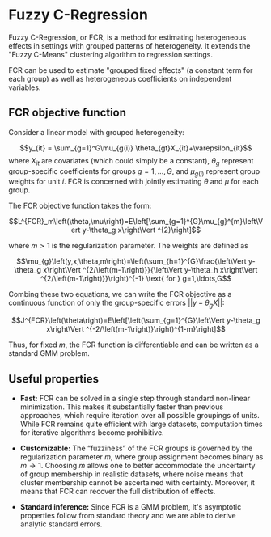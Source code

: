 # Fuzzy C-Regression

Fuzzy C-Regression, or FCR, is a method for estimating heterogeneous effects in settings with grouped patterns of heterogeneity. It extends the "Fuzzy C-Means" clustering algorithm to regression settings.

FCR can be used to estimate "grouped fixed effects" (a constant term for each group) as well as heterogeneous coefficients on independent variables. 

## FCR objective function
Consider a linear model with grouped heterogeneity:

$$y_{it} = \sum_{g=1}^G\mu_{g(i)} \theta_{gt}X_{it}+\varepsilon_{it}$$
where $X_{it}$ are covariates (which could simply be a constant), $\theta_{g}$ represent group-specific coefficients for groups $g=1,\ldots,G$, and $\mu_{g(i)}$ represent group weights for unit $i$. FCR is concerned with jointly estimating $\theta$ and $\mu$ for each group.

The FCR objective function takes the form:

$$L^{FCR}_m\left(\theta,\mu\right)=E\left[\sum_{g=1}^{G}\mu_{g}^{m}\left\Vert y-\theta_g x\right\Vert ^{2}\right]$$

where $m > 1$ is the regularization parameter. The weights are defined as

$$\mu_{g}\left(y,x;\theta,m\right)=\left(\sum_{h=1}^{G}\frac{\left\Vert y-\theta_g x\right\Vert ^{2/\left(m-1\right)}}{\left\Vert y-\theta_h x\right\Vert ^{2/\left(m-1\right)}}\right)^{-1} \text{ for } g=1,\ldots,G$$


Combing these two equations, we can write the FCR objective as a continuous function of only the group-specific errors $||y-\theta_gX||$:

$$J^{FCR}\left(\theta\right)=E\left[\left(\sum_{g=1}^{G}\left\Vert y-\theta_g x\right\Vert ^{-2/\left(m-1\right)}\right)^{1-m}\right]$$

Thus, for fixed $m$, the FCR function is differentiable and can be written as a standard GMM problem. 

## Useful properties

  - __Fast:__ FCR can be solved in a single step through standard non-linear minimization. This makes it substantially faster than previous approaches, which require iteration over all possible groupings of units. While FCR remains quite efficient with large datasets, computation times for iterative algorithms become prohibitive.

  - __Customizable:__ The “fuzziness” of the FCR groups is governed by the regularization parameter $m$, where group assignment becomes binary as $m \rightarrow 1$. Choosing $m$ allows one to better accommodate the uncertainty of group membership in realistic datasets, where noise means that cluster membership cannot be ascertained with certainty. Moreover, it means that FCR can recover the full distribution of effects.

  - __Standard inference:__ Since FCR is a GMM problem, it's asymptotic properties follow from standard theory and we are able to derive analytic standard errors. 
